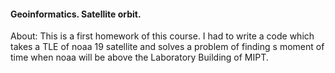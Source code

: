 #### Geoinformatics. Satellite orbit.

About: This is a first homework of this course. I had to write a code which takes a TLE of noaa 19 satellite and solves a problem of finding s moment of time when noaa will be above the Laboratory Building of MIPT.